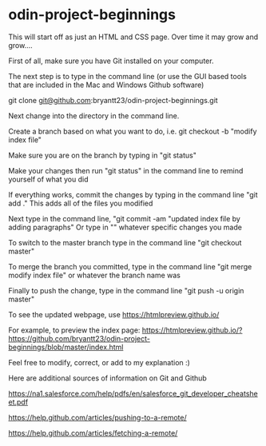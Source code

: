 # odin-project-beginnings
This will start off as just an HTML and CSS page. Over time it may grow and grow.... 

First of all, make sure you have Git installed on your computer.

The next step is to type in the command line (or use the GUI based tools that are included in the Mac and Windows Github software)

git clone git@github.com:bryantt23/odin-project-beginnings.git

Next change into the directory in the command line.

Create a branch based on what you want to do, i.e.  git checkout -b "modify index file"

Make sure you are on the branch by typing in "git status"

Make your changes then run "git status" in the command line to remind yourself of what you did

If everything works, commit the changes by typing in the command line 
"git add ."
This adds all of the files you modified

Next type in the command line, "git commit -am "updated index file by adding paragraphs"
Or type in "" whatever specific changes you made

To switch to the master branch type in the command line "git checkout master"

To merge the branch you committed, type in the command line "git merge modify index file"
or whatever the branch name was

Finally to push the change, type in the command line "git push -u origin master"

To see the updated webpage, use
https://htmlpreview.github.io/

For example, to preview the index page:
https://htmlpreview.github.io/?https://github.com/bryantt23/odin-project-beginnings/blob/master/index.html

Feel free to modify, correct, or add to my explanation :)

Here are additional sources of information on Git and Github

https://na1.salesforce.com/help/pdfs/en/salesforce_git_developer_cheatsheet.pdf

https://help.github.com/articles/pushing-to-a-remote/

https://help.github.com/articles/fetching-a-remote/



